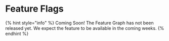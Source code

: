 # Feature Flags

{% hint style="info" %}
Coming Soon! The Feature Graph has not been released yet. We expect the feature to be available in the coming weeks.
{% endhint %}
